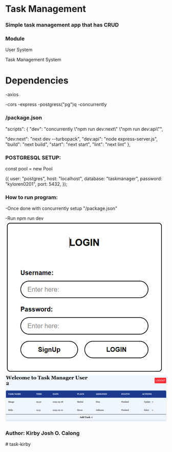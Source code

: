 ###

<h1>Task Management</h1>
<h3>Simple task management app that has CRUD</h3>

<h3>Module</h3>
<p>User System</p>

<p>Task Management System</p>
<h1 classname="font-bold text-red-500 flex flex-col">
Dependencies
</h1>
-axios

-cors
-express
-postgress("pg")q
-concurrently

<h3>
/package.json
</h3>
"scripts": {
"dev": "concurrently \"npm run dev:next\" \"npm run dev:api\"",

"dev:next": "next dev --turbopack",
"dev:api": "node express-server.js",
"build": "next build",
"start": "next start",
"lint": "next lint"
},

<h3 classname=" flex flex-col" >
POSTGRESQL SETUP:
</h3>
const pool = new Pool

({
user: "postgres",
host: "localhost",
database: "taskmanager",
password: "kyloren0201",
port: 5432,
});

<h3>How to run program:</h3>
-Once done with concurrently setup "/package.json"

-Run npm run dev
![alt text](image.png)
![alt text](image-1.png)

<h3>Author: Kirby Josh O. Calong</h3>
#   t a s k - k i r b y 
 
 